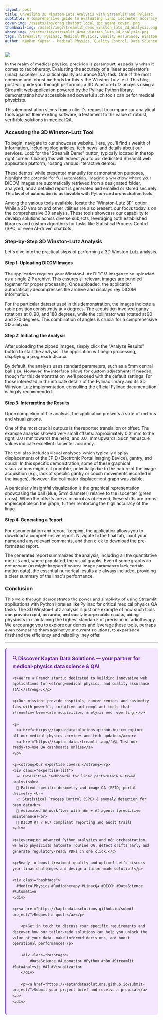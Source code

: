 ```yaml
---
layout: post
title: Unveiling 3D Winston-Lutz Analysis with Streamlit and Pylinac
subtitle: A comprehensive guide to evaluating linac isocenter accuracy
cover-img: /assets/img/crag_chatbot_local_spc_agent_cover1.png
thumbnail-img: /assets/img/streamlit_demo_winston_luts_3d_analysis.png
share-img: /assets/img/streamlit_demo_winston_luts_3d_analysis.png
tags: [Streamlit, Pylinac, Medical Physics, Quality Assurance, Winston-Lutz, Linac QA, Data Analysis, Python]
author: Kayhan Kaptan - Medical Physics, Quality Control, Data Science and Automation
---
```


[![](/assets/img/streamlit_demo_winston_luts_3d_analysis.png)](https://www.youtube.com/channel/UCWkX7E-ImVbf0O3ocAW51wg)

In the realm of medical physics, precision is paramount, especially when it comes to radiotherapy. Evaluating the accuracy of a linear accelerator's (linac) isocenter is a critical quality assurance (QA) task. One of the most common and robust methods for this is the Winston-Lutz test. This blog post will guide you through performing a 3D Winston-Lutz analysis using a Streamlit web application powered by the Pylinac Python library, demonstrating how accessible and powerful such tools can be for medical physicists.

This demonstration stems from a client's request to compare our analytical tools against their existing software, a testament to the value of robust, verifiable solutions in medical QA.

### Accessing the 3D Winston-Lutz Tool

To begin, navigate to our showcase website. Here, you'll find a wealth of information, including blog articles, tech news, and details about our services. Look for the "Streamlit Demo" button, typically located in the top right corner. Clicking this will redirect you to our dedicated Streamlit web application platform, hosting various interactive demos.

These demos, while presented manually for demonstration purposes, highlight the potential for full automation. Imagine a workflow where your DICOM images are automatically retrieved from a designated folder, analyzed, and a detailed report is generated and emailed or stored securely. This level of automation is achievable with Python and orchestration tools.

Among the various tools available, locate the "Winston-Lutz 3D" option. While a 2D version and other utilities are also present, our focus today is on the comprehensive 3D analysis. These tools showcase our capability to develop solutions across diverse subjects, leveraging both established libraries and custom algorithms for tasks like Statistical Process Control (SPC) or even AI-driven chatbots.

### Step-by-Step 3D Winston-Lutz Analysis

Let's dive into the practical steps of performing a 3D Winston-Lutz analysis.

#### Step 1: Uploading DICOM Images

The application requires your Winston-Lutz DICOM images to be uploaded as a single ZIP archive. This ensures all relevant images are bundled together for proper processing. Once uploaded, the application automatically decompresses the archive and displays key DICOM information.

For the particular dataset used in this demonstration, the images indicate a table position consistently at 0 degrees. The acquisition involved gantry rotations at 0, 90, and 180 degrees, while the collimator was rotated at 90 and 270 degrees. This combination of angles is crucial for a comprehensive 3D analysis.

#### Step 2: Initiating the Analysis

After uploading the zipped images, simply click the "Analyze Results" button to start the analysis. The application will begin processing, displaying a progress indicator.

By default, the analysis uses standard parameters, such as a 5mm central ball size. However, the interface allows for custom adjustments if needed, though for this demonstration, we'll proceed with the default settings. For those interested in the intricate details of the Pylinac library and its 3D Winston-Lutz implementation, consulting the official Pylinac documentation is highly recommended.

#### Step 3: Interpreting the Results

Upon completion of the analysis, the application presents a suite of metrics and visualizations.

One of the most crucial outputs is the reported translation or offset. The example analysis showed very small offsets: approximately 0.01 mm to the right, 0.01 mm towards the head, and 0.01 mm upwards. Such minuscule values indicate excellent isocenter accuracy.

The tool also includes visual analyses, which typically display displacements of the EPID (Electronic Portal Imaging Device), gantry, and couch. In this specific demonstration, some of these graphical visualizations might not populate, potentially due to the nature of the image acquisition (e.g., lack of specific gantry or couch movements recorded in the images). However, the collimator displacement graph was visible.

A particularly insightful visualization is the graphical representation showcasing the ball (blue, 5mm diameter) relative to the isocenter (green cross). When the offsets are as minimal as observed, these shifts are almost imperceptible on the graph, further reinforcing the high accuracy of the linac.

#### Step 4: Generating a Report

For documentation and record-keeping, the application allows you to download a comprehensive report. Navigate to the final tab, input your name and any relevant comments, and then click to download the pre-formatted report.

The generated report summarizes the analysis, including all the quantitative metrics and, where populated, the visual graphs. Even if some graphs do not appear (as might happen if source image parameters lack certain motion data), the essential numerical results are always included, providing a clear summary of the linac's performance.

### Conclusion

This walk-through demonstrates the power and simplicity of using Streamlit applications with Python libraries like Pylinac for critical medical physics QA tasks. The 3D Winston-Lutz analysis is just one example of how such tools can provide rapid, accurate, and easily interpretable results, aiding physicists in maintaining the highest standards of precision in radiotherapy. We encourage you to explore our demos and leverage these tools, perhaps even comparing them against your current solutions, to experience firsthand the efficiency and reliability they offer.

---

<html lang="en">
<head>
    <meta charset="UTF-8">
    <meta name="viewport" content="width=device-width, initial-scale=1.0">
    <title>Kaptan Data Solutions</title>
    <style>
        .citation {
            background-color: #f3e8ff;
            border-left: 4px solid #8b5cf6;
            padding: 20px;
            margin: 20px 0;
            border-radius: 8px;
            font-family: -apple-system, BlinkMacSystemFont, 'Segoe UI', Roboto, sans-serif;
            line-height: 1.6;
        }
        .citation h3 {
            color: #6b21a8;
            margin-top: 0;
        }
        .citation a {
            color: #7c3aed;
            text-decoration: none;
        }
        .citation a:hover {
            text-decoration: underline;
        }
        .expertise-list {
            margin: 15px 0;
        }
        .hashtags {
            font-weight: bold;
            color: #7c3aed;
            margin-top: 15px;
        }
    </style>
</head>
<body>
    <div class="citation">
        <h3>🔍 Discover Kaptan Data Solutions — your partner for medical-physics data science & QA!</h3>

    <p>We're a French startup dedicated to building innovative web applications for <strong>medical physics, and quality assurance (QA)</strong>.</p>

    <p>Our mission: provide hospitals, cancer centers and dosimetry labs with powerful, intuitive and compliant tools that streamline beam-data acquisition, analysis and reporting.</p>

    <p>
      <a href="https://kaptandatasolutions.github.io/">🌐 Explore all our medical-physics services and tech updates</a><br>
      <a href="https://kaptan-data.streamlit.app/">💻 Test our ready-to-use QA dashboards online</a>
    </p>

    <p><strong>Our expertise covers:</strong></p>
    <div class="expertise-list">
      📊 Interactive dashboards for linac performance & trend analysis<br>
      🔬 Patient-specific dosimetry and image QA (EPID, portal dosimetry)<br>
      📈 Statistical Process Control (SPC) & anomaly detection for beam data<br>
      🤖 Automated QA workflows with n8n + AI agents (predictive maintenance)<br>
      📑 DICOM-RT / HL7 compliant reporting and audit trails
    </div>

    <p>Leveraging advanced Python analytics and n8n orchestration, we help physicists automate routine QA, detect drifts early and generate regulatory-ready PDFs in one click.</p>

    <p>Ready to boost treatment quality and uptime? Let’s discuss your linac challenges and design a tailor-made solution!</p>

    <div class="hashtags">
      #MedicalPhysics #Radiotherapy #LinacQA #DICOM #DataScience #Automation
    </div>

    <p><a href="https://kaptandatasolutions.github.io/submit-project/">Request a quote</a></p>
        
        <p>Get in touch to discuss your specific requirements and discover how our tailor-made solutions can help you unlock the value of your data, make informed decisions, and boost operational performance!</p>
        
        <div class="hashtags">
            #DataScience #Automation #Python #n8n #Streamlit #DataAnalysis #AI #Visualization
        </div>
        
        <p><a href="https://kaptandatasolutions.github.io/submit-project/">Submit your project brief and receive a proposal</a></p>
    </div>
</body>
</html>